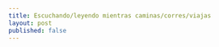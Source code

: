 ```yaml
---
title: Escuchando/leyendo mientras caminas/corres/viajas
layout: post
published: false
---
```


